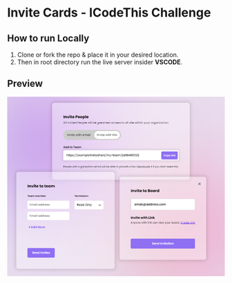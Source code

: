 # Invite Cards - ICodeThis Challenge

## How to run Locally

1. Clone or fork the repo & place it in your desired location.
2. Then in root directory run the live server insider **VSCODE**.

## Preview

![Accout Menu](./preview.png)

